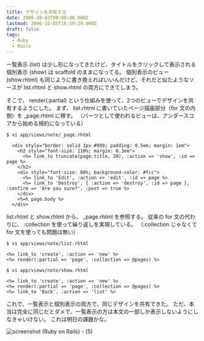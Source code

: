 ```yaml
---
title: デザインを共有する
date: 2006-10-03T00:00:00.000Z
lastmod: 2006-10-05T16:59:29.000Z
draft: false
tags:
  - Ruby
  - Rails
---
```


一覧表示 (list) は少し形になってきたけど、タイトルをクリックして表示される個別表示 (show) は scaffold のままになってる。 個別表示のビュー (show\.rhtml) も同じように書き換えればいいんだけど、それだと似たようなソースが list.rhtml と show\.rhtml の両方にできてしまう。

そこで、 render(:partial) という仕組みを使って、2つのビューでデザインを共有するようにした。 まず、 list.rhtml に書いていたページ描画部分（for 文の内側）を \_page.rhtml に移す。 （パーツとして使われるビューは、アンダースコアから始める規約になっている）

```
$ vi app/views/note/_page.rhtml

  <div style="border: solid 1px #999; padding: 0.5em; margin: 1em">
    <h2 style="font-size: 110%; margin: 0.3em">
      <%= link_to truncate(page.title, 20), :action => 'show', :id => page %>
    </h2>
    <div style="font-size: 80%; background-color: #fcc">
      <%= link_to 'Edit', :action => 'edit', :id => page %>
      <%= link_to 'Destroy', { :action => 'destroy', :id => page }, :confirm => 'Are you sure?', :post => true %>
    </div>
    <%=h page.body %>
  </div>
```

list.rhtml と show\.rhtml から、 \_page.rhtml を参照する。 従来の for 文の代わりに、 :collection を使って繰り返しを実現している。 （:collection じゃなくて for 文を使っても問題は無い）

```
$ vi app/views/note/list.rhtml

<%= link_to 'create', :action => 'new' %>
<%= render(:partial => 'page', :collection => @pages) %>
```

```
$ vi app/views/note/show.rhtml

<%= link_to 'create', :action => 'new' %>
<%= render(:partial => 'page', :collection => @pages) %>
<%= link_to 'Back', :action => 'list' %>
```

これで、一覧表示と個別表示の両方で、同じデザインを共有できた。 ただ、本当は完全に同じだとダメで、一覧表示の方は本文の一部しか表示しないようにしなきゃいけない。 これは明日の課題かな。

![screenshot (Ruby on Rails) - (5)](@/assets/flickr/260756881.jpg "screenshot (Ruby on Rails) - (5)")
